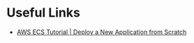 # Useful Links

- [AWS ECS Tutorial | Deploy a New Application from Scratch](https://www.youtube.com/watch?v=esISkPlnxL0&ab_channel=KodeKloud)